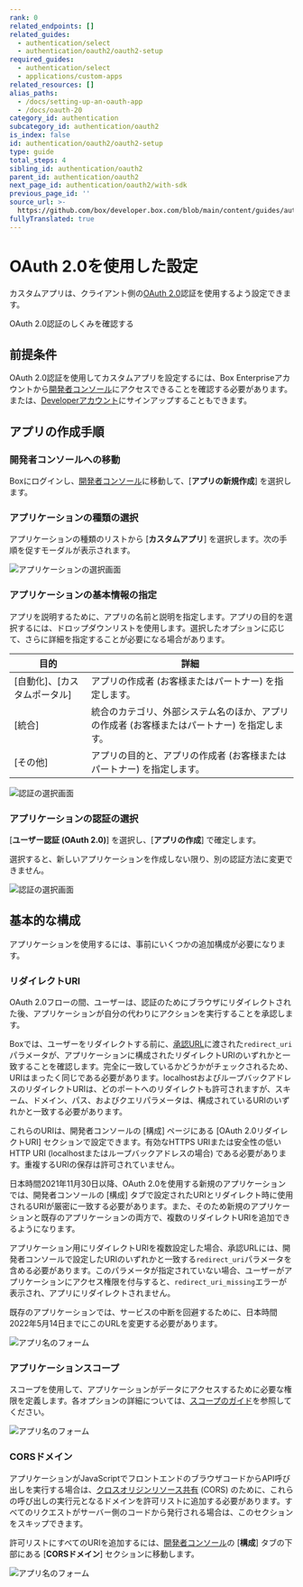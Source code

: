 ```yaml
---
rank: 0
related_endpoints: []
related_guides:
  - authentication/select
  - authentication/oauth2/oauth2-setup
required_guides:
  - authentication/select
  - applications/custom-apps
related_resources: []
alias_paths:
  - /docs/setting-up-an-oauth-app
  - /docs/oauth-20
category_id: authentication
subcategory_id: authentication/oauth2
is_index: false
id: authentication/oauth2/oauth2-setup
type: guide
total_steps: 4
sibling_id: authentication/oauth2
parent_id: authentication/oauth2
next_page_id: authentication/oauth2/with-sdk
previous_page_id: ''
source_url: >-
  https://github.com/box/developer.box.com/blob/main/content/guides/authentication/oauth2/oauth2-setup.md
fullyTranslated: true
---
```

# OAuth 2.0を使用した設定

カスタムアプリは、クライアント側の[OAuth 2.0][oauth2]認証を使用するよう設定できます。

<CTA to="g://authentication/oauth2">

OAuth 2.0認証のしくみを確認する

</CTA>

## 前提条件

OAuth 2.0認証を使用してカスタムアプリを設定するには、Box Enterpriseアカウントから[開発者コンソール][devconsole]にアクセスできることを確認する必要があります。または、[Developerアカウント][devaccount]にサインアップすることもできます。

## アプリの作成手順

### 開発者コンソールへの移動

Boxにログインし、[開発者コンソール][devconsole]に移動して、\[**アプリの新規作成**] を選択します。

### アプリケーションの種類の選択

アプリケーションの種類のリストから \[**カスタムアプリ**] を選択します。次の手順を促すモーダルが表示されます。

<ImageFrame border>

![アプリケーションの選択画面](../images/select-app-type.png)

</ImageFrame>

### アプリケーションの基本情報の指定

<!-- markdownlint-disable line-length -->

アプリを説明するために、アプリの名前と説明を指定します。アプリの目的を選択するには、ドロップダウンリストを使用します。選択したオプションに応じて、さらに詳細を指定することが必要になる場合があります。

| 目的                 | 詳細                                               |
| ------------------ | ------------------------------------------------ |
| \[自動化]、\[カスタムポータル] | アプリの作成者 (お客様またはパートナー) を指定します。                    |
| \[統合]              | 統合のカテゴリ、外部システム名のほか、アプリの作成者 (お客様またはパートナー) を指定します。 |
| \[その他]             | アプリの目的と、アプリの作成者 (お客様またはパートナー) を指定します。            |

<!-- markdownlint-enable line-length -->

<ImageFrame border center width="300">

![認証の選択画面](../images/custom-app-selection.png)

</ImageFrame>

### アプリケーションの認証の選択

\[**ユーザー認証 (OAuth 2.0)**] を選択し、\[**アプリの作成**] で確定します。

<Message warning>

選択すると、新しいアプリケーションを作成しない限り、別の認証方法に変更できません。

</Message>

<ImageFrame border center width="300">

![認証の選択画面](../images/custom-app-authentication-oauth.png)

</ImageFrame>

## 基本的な構成

アプリケーションを使用するには、事前にいくつかの追加構成が必要になります。

### リダイレクトURI

OAuth 2.0フローの間、ユーザーは、認証のためにブラウザにリダイレクトされた後、アプリケーションが自分の代わりにアクションを実行することを承認します。

Boxでは、ユーザーをリダイレクトする前に、[承認URL][url-redirect]に渡された`redirect_uri`パラメータが、アプリケーションに構成されたリダイレクトURIのいずれかと一致することを確認します。完全に一致しているかどうかがチェックされるため、URIはまったく同じである必要があります。localhostおよびループバックアドレスのリダイレクトURIは、どのポートへのリダイレクトも許可されますが、スキーム、ドメイン、パス、およびクエリパラメータは、構成されているURIのいずれかと一致する必要があります。

これらのURIは、開発者コンソールの \[構成] ページにある \[OAuth 2.0リダイレクトURI] セクションで設定できます。有効なHTTPS URIまたは安全性の低いHTTP URI (localhostまたはループバックアドレスの場合) である必要があります。重複するURIの保存は許可されていません。

<Message warning>

日本時間2021年11月30日以降、OAuth 2.0を使用する新規のアプリケーションでは、開発者コンソールの \[構成] タブで設定されたURIとリダイレクト時に使用されるURIが厳密に一致する必要があります。また、そのため新規のアプリケーションと既存のアプリケーションの両方で、複数のリダイレクトURIを追加できるようになります。

アプリケーション用にリダイレクトURIを複数設定した場合、承認URLには、開発者コンソールで設定したURIのいずれかと一致する`redirect_uri`パラメータを含める必要があります。このパラメータが指定されていない場合、ユーザーがアプリケーションにアクセス権限を付与すると、`redirect_uri_missing`エラーが表示され、アプリにリダイレクトされません。

既存のアプリケーションでは、サービスの中断を回避するために、日本時間2022年5月14日までにこのURLを変更する必要があります。

</Message>

<ImageFrame border width="600" center>

![アプリ名のフォーム](../images/app-redirect-uri-3.png)

</ImageFrame>

### アプリケーションスコープ

スコープを使用して、アプリケーションがデータにアクセスするために必要な権限を定義します。各オプションの詳細については、[スコープのガイド][scopes]を参照してください。

<ImageFrame border width="600" center>

![アプリ名のフォーム](../images/app-scopes.png)

</ImageFrame>

### CORSドメイン

アプリケーションがJavaScriptでフロントエンドのブラウザコードからAPI呼び出しを実行する場合は、[クロスオリジンリソース共有][cors] (CORS) のために、これらの呼び出しの実行元となるドメインを許可リストに追加する必要があります。すべてのリクエストがサーバー側のコードから発行される場合は、このセクションをスキップできます。

許可リストにすべてのURIを追加するには、[開発者コンソール][devconsole]の \[**構成**] タブの下部にある \[**CORSドメイン**] セクションに移動します。

<ImageFrame border>

![アプリ名のフォーム](../images/app-cors.png)

</ImageFrame>

[devconsole]: https://app.box.com/developers/console

[devaccount]: https://account.box.com/signup/n/developer

[devtoken]: g://authentication/tokens/developer-tokens

[scopes]: g://api-calls/permissions-and-errors/scopes

[cors]: https://en.wikipedia.org/wiki/Cross-origin_resource_sharing

[oauth2]: g://authentication/oauth2

[url-redirect]: e://get-authorize/#param-redirect_uri
